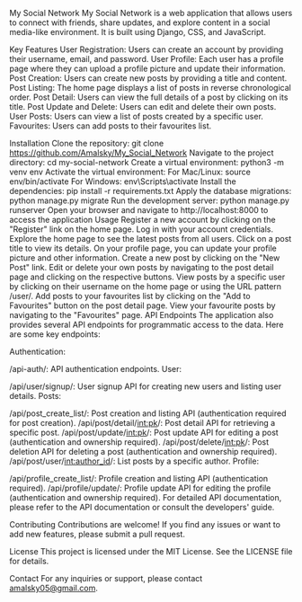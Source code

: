 My Social Network
My Social Network is a web application that allows users to connect with friends, share updates, and explore content in a social media-like environment. It is built using Django, CSS, and JavaScript.

Key Features
User Registration: Users can create an account by providing their username, email, and password.
User Profile: Each user has a profile page where they can upload a profile picture and update their information.
Post Creation: Users can create new posts by providing a title and content.
Post Listing: The home page displays a list of posts in reverse chronological order.
Post Detail: Users can view the full details of a post by clicking on its title.
Post Update and Delete: Users can edit and delete their own posts.
User Posts: Users can view a list of posts created by a specific user.
Favourites: Users can add posts to their favourites list.

Installation
Clone the repository:
git clone https://github.com/Amalsky/My_Social_Network
Navigate to the project directory:
cd my-social-network
Create a virtual environment:
python3 -m venv env
Activate the virtual environment:
For Mac/Linux:
source env/bin/activate
For Windows:
env\Scripts\activate
Install the dependencies:
pip install -r requirements.txt
Apply the database migrations:
python manage.py migrate
Run the development server:
python manage.py runserver
Open your browser and navigate to http://localhost:8000 to access the application
Usage
Register a new account by clicking on the "Register" link on the home page.
Log in with your account credentials.
Explore the home page to see the latest posts from all users.
Click on a post title to view its details.
On your profile page, you can update your profile picture and other information.
Create a new post by clicking on the "New Post" link.
Edit or delete your own posts by navigating to the post detail page and clicking on the respective buttons.
View posts by a specific user by clicking on their username on the home page or using the URL pattern /user/<username>.
Add posts to your favourites list by clicking on the "Add to Favourites" button on the post detail page.
View your favourite posts by navigating to the "Favourites" page.
API Endpoints
The application also provides several API endpoints for programmatic access to the data. Here are some key endpoints:

Authentication:

/api-auth/: API authentication endpoints.
User:

/api/user/signup/: User signup API for creating new users and listing user details.
Posts:

/api/post_create_list/: Post creation and listing API (authentication required for post creation).
/api/post/detail/<int:pk>/: Post detail API for retrieving a specific post.
/api/post/update/<int:pk>/: Post update API for editing a post (authentication and ownership required).
/api/post/delete/<int:pk>/: Post deletion API for deleting a post (authentication and ownership required).
/api/post/user/<int:author_id>/: List posts by a specific author.
Profile:

/api/profile_create_list/: Profile creation and listing API (authentication required).
/api/profile/update/: Profile update API for editing the profile (authentication and ownership required).
For detailed API documentation, please refer to the API documentation or consult the developers' guide.

Contributing
Contributions are welcome! If you find any issues or want to add new features, please submit a pull request.

License
This project is licensed under the MIT License. See the LICENSE file for details.



Contact
For any inquiries or support, please contact amalsky05@gmail.com.












